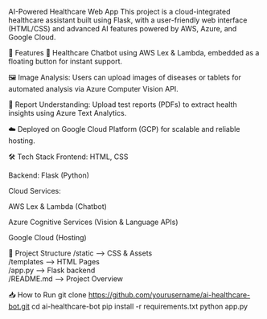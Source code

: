 AI-Powered Healthcare Web App
This project is a cloud-integrated healthcare assistant built using Flask, with a user-friendly web interface (HTML/CSS) and advanced AI features powered by AWS, Azure, and Google Cloud.

🚀 Features
💬 Healthcare Chatbot using AWS Lex & Lambda, embedded as a floating button for instant support.

🖼️ Image Analysis: Users can upload images of diseases or tablets for automated analysis via Azure Computer Vision API.

📄 Report Understanding: Upload test reports (PDFs) to extract health insights using Azure Text Analytics.

☁️ Deployed on Google Cloud Platform (GCP) for scalable and reliable hosting.

🛠️ Tech Stack
Frontend: HTML, CSS

Backend: Flask (Python)

Cloud Services:

AWS Lex & Lambda (Chatbot)

Azure Cognitive Services (Vision & Language APIs)

Google Cloud (Hosting)

📂 Project Structure
/static             --> CSS & Assets  
/templates          --> HTML Pages  
/app.py             --> Flask backend  
/README.md          --> Project Overview  

  

📥 How to Run
git clone https://github.com/yourusername/ai-healthcare-bot.git
cd ai-healthcare-bot
pip install -r requirements.txt
python app.py
